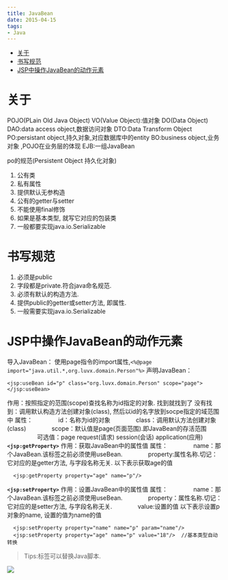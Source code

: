 ```yaml
---
title: JavaBean
date: 2015-04-15
tags:
- Java
---
```

<!-- TOC -->

- [关于](#关于)
- [书写规范](#书写规范)
- [JSP中操作JavaBean的动作元素](#jsp中操作javabean的动作元素)

<!-- /TOC -->

# 关于

POJO(PLain Old Java Object)
VO(Value Object):值对象 
DO(Data Object)
DAO:data access object,数据访问对象
DTO:Data Transform Object
PO:persistant object,持久对象,对应数据库中的entity
BO:business object,业务对象 ,POJO在业务层的体现
EJB:一组JavaBean

po的规范(Persistent Object 持久化对象)

1. 公有类
2. 私有属性
3. 提供默认无参构造
4. 公有的getter与setter
5. 不能使用final修饰
6. 如果是基本类型, 就写它对应的包装类
7. 一般都要实现java.io.Serializable


#  书写规范

1. 必须是public
2. 字段都是private.符合java命名规范.
3. 必须有默认的构造方法.
4. 提供public的getter或setter方法, 即属性.
5. 一般需要实现java.io.Serializable

# JSP中操作JavaBean的动作元素

导入JavaBean：
使用page指令的import属性,`<%@page import="java.util.*,org.luvx.domain.Person"%>`
声明JavaBean：

```
<jsp:useBean id="p" class="org.luvx.domain.Person" scope="page">
</jsp:useBean>
```
作用：按照指定的范围(scope)查找名称为id指定的对象.
                找到就找到了
                没有找到：调用默认构造方法创建对象(class), 然后以id的名字放到socpe指定的域范围中
属性：
　　　　id：名称为id的对象
　　　　class：调用默认方法创建对象(class)
　　　　scope：默认值是page(页面范围).即JavaBean的存活范围
　　　　　可选值：page request(请求) session(会话) application(应用)
**`<jsp:getProperty>`**
作用：获取JavaBean中的属性值
属性：
　　　　name：那个JavaBean.该标签之前必须使用useBean.
　　　　property:属性名称.切记：它对应的是getter方法, 与字段名称无关.
以下表示获取age的值
```
  <jsp:getProperty property="age" name="p"/>
```

**`<jsp:setProperty>`**
作用：设置JavaBean中的属性值
属性：
　　　　name：那个JavaBean.该标签之前必须使用useBean.
　　　　property：属性名称.切记：它对应的是setter方法, 与字段名称无关.
　　　　value:设置的值
以下表示设置p对象的name, 设置的值为name的值
```
  <jsp:setProperty property="name" name="p" param="name"/>
  <jsp:setProperty property="age" name="p" value="18"/>  //基本类型自动转换
```
> Tips:标签可以替换Java脚本.

[![](https://static.segmentfault.com/v-5b1df2a7/global/img/creativecommons-cc.svg)](https://creativecommons.org/licenses/by-nc-nd/4.0/)
